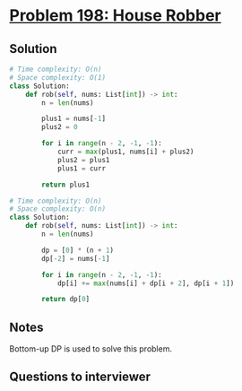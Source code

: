 # [Problem 198: House Robber](https://leetcode.com/problems/house-robber/)

## Solution

```py
# Time complexity: O(n)
# Space complexity: O(1)
class Solution:
    def rob(self, nums: List[int]) -> int:
        n = len(nums)

        plus1 = nums[-1]
        plus2 = 0

        for i in range(n - 2, -1, -1):
            curr = max(plus1, nums[i] + plus2)
            plus2 = plus1
            plus1 = curr

        return plus1

# Time complexity: O(n)
# Space complexity: O(n)
class Solution:
    def rob(self, nums: List[int]) -> int:
        n = len(nums)

        dp = [0] * (n + 1)
        dp[-2] = nums[-1]

        for i in range(n - 2, -1, -1):
            dp[i] += max(nums[i] + dp[i + 2], dp[i + 1])

        return dp[0]
```

## Notes

Bottom-up DP is used to solve this problem.

## Questions to interviewer
